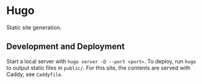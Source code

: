 # Hugo

Static site generation.

## Development and Deployment

Start a local server with `hugo server -D --port <port>`. To deploy, run `hugo`
to output static files in `public/`. For this site, the contents are served with
Caddy, see `Caddyfile`.